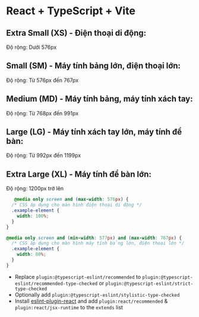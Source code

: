 # React + TypeScript + Vite

## Extra Small (XS) - Điện thoại di động:
Độ rộng: Dưới 576px

## Small (SM) - Máy tính bảng lớn, điện thoại lớn:
Độ rộng: Từ 576px đến 767px

## Medium (MD) - Máy tính bảng, máy tính xách tay:
Độ rộng: Từ 768px đến 991px

## Large (LG) - Máy tính xách tay lớn, máy tính để bàn:
Độ rộng: Từ 992px đến 1199px

## Extra Large (XL) - Máy tính để bàn lớn:
Độ rộng: 1200px trở lên

```css
   @media only screen and (max-width: 576px) {
  /* CSS áp dụng cho màn hình điện thoại di động */
  .example-element {
    width: 100%;
  }
}

@media only screen and (min-width: 577px) and (max-width: 767px) {
  /* CSS áp dụng cho màn hình máy tính bảng lớn, điện thoại lớn */
  .example-element {
    width: 80%;
  }
}
```

- Replace `plugin:@typescript-eslint/recommended` to `plugin:@typescript-eslint/recommended-type-checked` or `plugin:@typescript-eslint/strict-type-checked`
- Optionally add `plugin:@typescript-eslint/stylistic-type-checked`
- Install [eslint-plugin-react](https://github.com/jsx-eslint/eslint-plugin-react) and add `plugin:react/recommended` & `plugin:react/jsx-runtime` to the `extends` list

